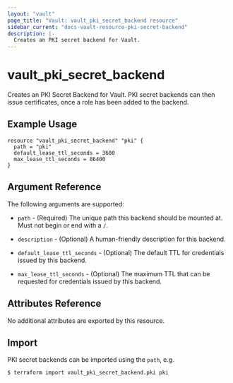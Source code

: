 ```yaml
---
layout: "vault"
page_title: "Vault: vault_pki_secret_backend resource"
sidebar_current: "docs-vault-resource-pki-secret-backend"
description: |-
  Creates an PKI secret backend for Vault.
---
```


# vault\_pki\_secret\_backend

Creates an PKI Secret Backend for Vault. PKI secret backends can then issue certificates, once a role has been added to
the backend.

## Example Usage

```hcl
resource "vault_pki_secret_backend" "pki" {
  path = "pki"
  default_lease_ttl_seconds = 3600
  max_lease_ttl_seconds = 86400
}
```

## Argument Reference

The following arguments are supported:

* `path` - (Required) The unique path this backend should be mounted at. Must not begin or end with a `/`.

* `description` - (Optional) A human-friendly description for this backend.

* `default_lease_ttl_seconds` - (Optional) The default TTL for credentials issued by this backend.

* `max_lease_ttl_seconds` - (Optional) The maximum TTL that can be requested for credentials issued by this backend.

## Attributes Reference

No additional attributes are exported by this resource.

## Import

PKI secret backends can be imported using the `path`, e.g.

```
$ terraform import vault_pki_secret_backend.pki pki
```
